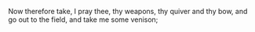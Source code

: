 Now therefore take, I pray thee, thy weapons, thy quiver and thy bow, and go out to the field, and take me some venison;
